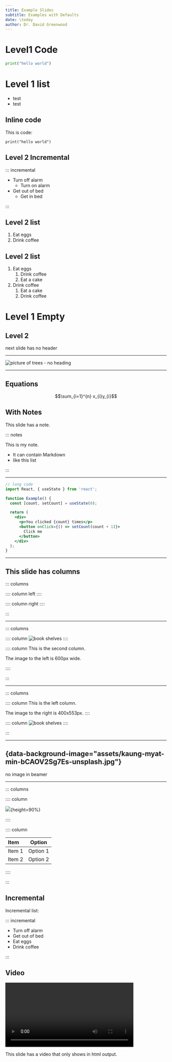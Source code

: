```yaml
---
title: Example Slides
subtitle: Examples with Defaults
date: \today
author: Dr. David Greenwood
---
```


# Level1 Code

```python
print("hello world")
```

# Level 1 list

- test
- test

## Inline code

This is code:

`print("hello world")`

## Level 2 Incremental

::: incremental

- Turn off alarm
  - Turn on alarm
- Get out of bed
  - Get in bed

:::

## Level 2 list

1. Eat eggs
2. Drink coffee

## Level 2 list

1. Eat eggs
   1. Drink coffee
   2. Eat a cake
2. Drink coffee
   1. Eat a cake
   2. Drink coffee

# Level 1 Empty

## Level 2

next slide has no header

---

![picture of trees - no heading](assets/kaung-myat-min-bCAOV2Sg7Es-unsplash.jpg)

---

## Equations

$$\sum_{i=1}^{n} x_{i}y_{i}$$

## With Notes

This slide has a note.

::: notes

This is my note.

- It can contain Markdown
- like this list

:::

---

```{.jsx data-line-numbers="|4,8-11|15" data-id="code-animation"}
// long code
import React, { useState } from 'react';

function Example() {
  const [count, setCount] = useState(0);

  return (
    <div>
      <p>You clicked {count} times</p>
      <button onClick={() => setCount(count + 1)}>
        Click me
      </button>
    </div>
  );
}
```

---

## This slide has columns

::: columns

:::: column
left
::::

:::: column
right
::::

:::

---

::: columns

:::: column
![book shelves](assets/janko-ferlic-sfL_QOnmy00-unsplash.jpg)
::::

:::: column
This is the second column.

The image to the left is 600px wide.

::::

:::

---

::: columns

:::: column
This is the left column.

The image to the right is 400x553px.
::::

:::: column
![book shelves](assets/angelo-mariano-m-e0jNg_jBuSw-unsplash.jpg)
::::

:::

---

## {data-background-image="assets/kaung-myat-min-bCAOV2Sg7Es-unsplash.jpg"}

no image in beamer

---

::: columns

:::: column

![](assets/angelo-mariano-m-e0jNg_jBuSw-unsplash.jpg){height=90%}

::::

:::: column

| **Item** | **Option** |
| :------- | :--------: |
| Item 1   |  Option 1  |
| Item 2   |  Option 2  |

::::

:::

## Incremental

Incremental list:

::: incremental

- Turn off alarm
- Get out of bed
- Eat eggs
- Drink coffee

:::

## Video

<video controls width="400px"
data-src="assets/mov/Bog-AV-noise-m18dB-SNR.mp4">
</video>

This slide has a video that only shows in html output.
